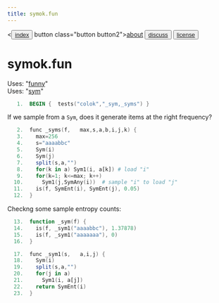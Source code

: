 ```yaml
---
title: symok.fun
---
```


<<button class="button button1"><a href="/fun/index">index</a></button>   button class="button button2"><a href="/fun/ABOUT">about</a></button>   <button class="button button1"><a href="http://github.com/timm/fun/issues">discuss</a></button>    <button class="button button2"><a href="/fun/license">license</a></button> <br>



# symok.fun

Uses:  "[funny](funny)"<br>
Uses:  "[sym](sym)"<br>

```awk
   1.  BEGIN {  tests("colok","_sym,_syms") }
```

If we sample from a `Sym`, does it generate
items at the right frequency?

```awk
   2.  func _syms(f,   max,s,a,b,i,j,k) {
   3.    max=256
   4.    s="aaaabbc"
   5.    Sym(i)
   6.    Sym(j)
   7.    split(s,a,"")
   8.    for(k in a) Sym1(i, a[k]) # load "i"
   9.    for(k=1; k<=max; k++) 
  10.      Sym1(j,SymAny(i))  # sample "i" to load "j"
  11.    is(f, SymEnt(i), SymEnt(j), 0.05)
  12.  }
```

Checkng some sample entropy counts:

```awk
  13.  function _sym(f) {
  14.    is(f, _sym1("aaaabbc"), 1.37878) 
  15.    is(f, _sym1("aaaaaaa"), 0)
  16.  }
```

```awk
  17.  func _sym1(s,   a,i,j) {
  18.    Sym(i)
  19.    split(s,a,"")
  20.    for(j in a) 
  21.      Sym1(i, a[j])
  22.    return SymEnt(i)
  23.  }
```
